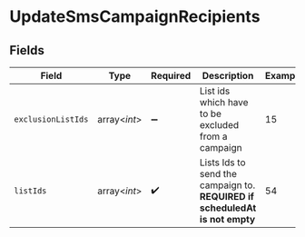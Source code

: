# UpdateSmsCampaignRecipients


## Fields

| Field                                                                        | Type                                                                         | Required                                                                     | Description                                                                  | Example                                                                      |
| ---------------------------------------------------------------------------- | ---------------------------------------------------------------------------- | ---------------------------------------------------------------------------- | ---------------------------------------------------------------------------- | ---------------------------------------------------------------------------- |
| `exclusionListIds`                                                           | array<*int*>                                                                 | :heavy_minus_sign:                                                           | List ids which have to be excluded from a campaign                           | 15                                                                           |
| `listIds`                                                                    | array<*int*>                                                                 | :heavy_check_mark:                                                           | Lists Ids to send the campaign to. **REQUIRED if scheduledAt is not empty**<br/> | 54                                                                           |